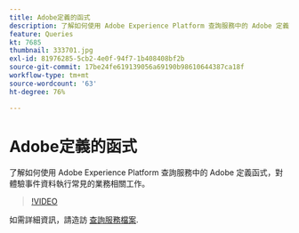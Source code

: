 ```yaml
---
title: Adobe定義的函式
description: 了解如何使用 Adobe Experience Platform 查詢服務中的 Adobe 定義函式，對體驗事件資料執行常見的業務相關工作。
feature: Queries
kt: 7685
thumbnail: 333701.jpg
exl-id: 81976285-5cb2-4e0f-94f7-1b408408bf2b
source-git-commit: 17be24fe619139056a69190b98610644387ca18f
workflow-type: tm+mt
source-wordcount: '63'
ht-degree: 76%

---
```


# Adobe定義的函式

了解如何使用 Adobe Experience Platform 查詢服務中的 Adobe 定義函式，對體驗事件資料執行常見的業務相關工作。

>[!VIDEO](https://video.tv.adobe.com/v/333701?quality=12&learn=on)

如需詳細資訊，請造訪 [查詢服務檔案](https://experienceleague.adobe.com/docs/experience-platform/query/home.html?lang=zh-Hant).
